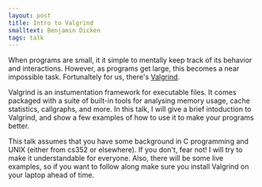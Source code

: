 ```yaml
---
layout: post
title: Intro to Valgrind
smalltext: Benjamin Dicken
tags: talk
---
```


When programs are small, it it simple to mentally keep track of its behavior and interactions.
However, as programs get large, this becomes a near impossible task. Fortunaltely for us, there's [Valgrind](http://valgrind.org/).

Valgrind is an instumentation framework for executable files. It comes packaged with a suite of built-in tools
for analysing memory usage, cache statistics, callgraphs, and more. In this talk, I will give a brief
intoduction to Valgrind, and show a few examples of how to use it to make your programs better.

This talk assumes that you have some background in C programming and UNIX (either from cs352 or elsewhere).
If you don't, fear not! I will try to make it understandable for everyone. Also, there will be some live
examples, so if you want to follow along make sure you install Valgrind on your laptop ahead of time.
